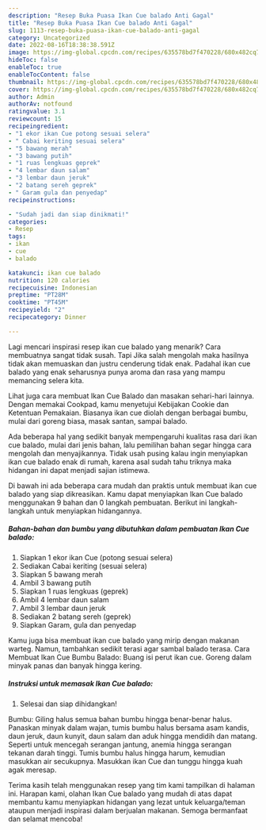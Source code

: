 ```yaml
---
description: "Resep Buka Puasa Ikan Cue balado Anti Gagal"
title: "Resep Buka Puasa Ikan Cue balado Anti Gagal"
slug: 1113-resep-buka-puasa-ikan-cue-balado-anti-gagal
category: Uncategorized
date: 2022-08-16T18:38:38.591Z
image: https://img-global.cpcdn.com/recipes/635578bd7f470228/680x482cq70/ikan-cue-balado-foto-resep-utama.jpg
hideToc: false
enableToc: true
enableTocContent: false
thumbnail: https://img-global.cpcdn.com/recipes/635578bd7f470228/680x482cq70/ikan-cue-balado-foto-resep-utama.jpg
cover: https://img-global.cpcdn.com/recipes/635578bd7f470228/680x482cq70/ikan-cue-balado-foto-resep-utama.jpg
author: Admin
authorAv: notfound
ratingvalue: 3.1
reviewcount: 15
recipeingredient:
- "1 ekor ikan Cue potong sesuai selera"
- " Cabai keriting sesuai selera"
- "5 bawang merah"
- "3 bawang putih"
- "1 ruas lengkuas geprek"
- "4 lembar daun salam"
- "3 lembar daun jeruk"
- "2 batang sereh geprek"
- " Garam gula dan penyedap"
recipeinstructions:

- "Sudah jadi dan siap dinikmati!"
categories:
- Resep
tags:
- ikan
- cue
- balado

katakunci: ikan cue balado 
nutrition: 120 calories
recipecuisine: Indonesian
preptime: "PT28M"
cooktime: "PT45M"
recipeyield: "2"
recipecategory: Dinner

---
```



Lagi mencari inspirasi resep ikan cue balado yang menarik? Cara membuatnya sangat tidak susah. Tapi Jika salah mengolah maka hasilnya tidak akan memuaskan dan justru cenderung tidak enak. Padahal ikan cue balado yang enak seharusnya punya aroma dan rasa yang mampu memancing selera kita.


Lihat juga cara membuat Ikan Cue Balado dan masakan sehari-hari lainnya. Dengan memakai Cookpad, kamu menyetujui Kebijakan Cookie dan Ketentuan Pemakaian. Biasanya ikan cue diolah dengan berbagai bumbu, mulai dari goreng biasa, masak santan, sampai balado.

Ada beberapa hal yang sedikit banyak mempengaruhi kualitas rasa dari ikan cue balado, mulai dari jenis bahan, lalu pemilihan bahan segar hingga cara mengolah dan menyajikannya. Tidak usah pusing kalau ingin menyiapkan ikan cue balado enak di rumah, karena asal sudah tahu triknya maka hidangan ini dapat menjadi sajian istimewa.


Di bawah ini ada beberapa cara mudah dan praktis untuk membuat ikan cue balado yang siap dikreasikan. Kamu dapat menyiapkan Ikan Cue balado menggunakan 9 bahan dan 0 langkah pembuatan. Berikut ini langkah-langkah untuk menyiapkan hidangannya.

<!--inarticleads1-->

##### Bahan-bahan dan bumbu yang dibutuhkan dalam pembuatan Ikan Cue balado:

1. Siapkan 1 ekor ikan Cue (potong sesuai selera)
1. Sediakan  Cabai keriting (sesuai selera)
1. Siapkan 5 bawang merah
1. Ambil 3 bawang putih
1. Siapkan 1 ruas lengkuas (geprek)
1. Ambil 4 lembar daun salam
1. Ambil 3 lembar daun jeruk
1. Sediakan 2 batang sereh (geprek)
1. Siapkan  Garam, gula dan penyedap


Kamu juga bisa membuat ikan cue balado yang mirip dengan makanan warteg. Namun, tambahkan sedikit terasi agar sambal balado terasa. Cara Membuat Ikan Cue Bumbu Balado: Buang isi perut ikan cue. Goreng dalam minyak panas dan banyak hingga kering. 

<!--inarticleads2-->

##### Instruksi untuk memasak Ikan Cue balado:


1. Selesai dan siap dihidangkan!

Bumbu: Giling halus semua bahan bumbu hingga benar-benar halus. Panaskan minyak dalam wajan, tumis bumbu halus bersama asam kandis, daun jeruk, daun kunyit, daun salam dan aduk hingga mendidih dan matang. Seperti untuk mencegah serangan jantung, anemia hingga serangan tekanan darah tinggi. Tumis bumbu halus hingga harum, kemudian masukkan air secukupnya. Masukkan ikan Cue dan tunggu hingga kuah agak meresap. 

Terima kasih telah menggunakan resep yang tim kami tampilkan di halaman ini. Harapan kami, olahan Ikan Cue balado yang mudah di atas dapat membantu kamu menyiapkan hidangan yang lezat untuk keluarga/teman ataupun menjadi inspirasi dalam berjualan makanan. Semoga bermanfaat dan selamat mencoba!
